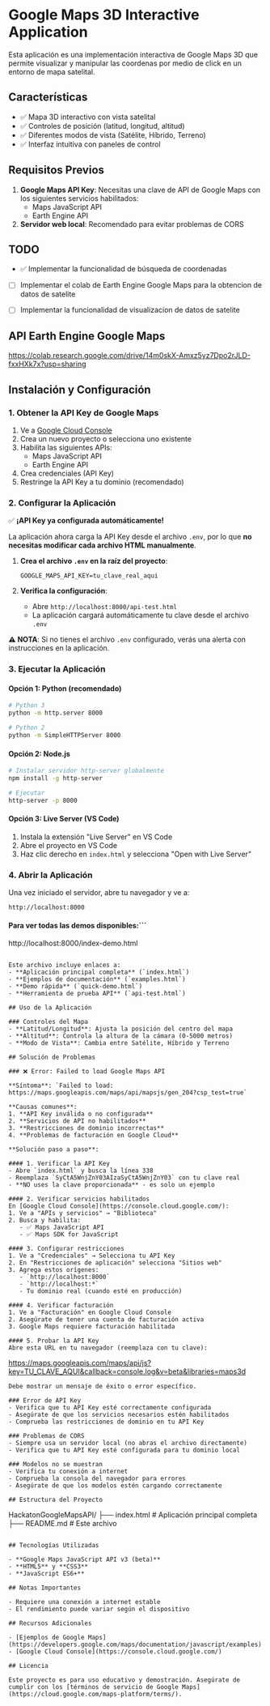 # Google Maps 3D Interactive Application

Esta aplicación es una implementación interactiva de Google Maps 3D que permite visualizar y manipular las coordenas por medio de click en un entorno de mapa satelital.

## Características

- ✅ Mapa 3D interactivo con vista satelital
- ✅ Controles de posición (latitud, longitud, altitud)
- ✅ Diferentes modos de vista (Satélite, Híbrido, Terreno)
- ✅ Interfaz intuitiva con paneles de control

## Requisitos Previos

1. **Google Maps API Key**: Necesitas una clave de API de Google Maps con los siguientes servicios habilitados:
   - Maps JavaScript API
   - Earth Engine API
2. **Servidor web local**: Recomendado para evitar problemas de CORS

## TODO

- ✅ Implementar la funcionalidad de búsqueda de coordenadas
- [ ] Implementar el colab de Earth Engine Google Maps para la obtencion de datos de satelite
- [ ] Implementar la funcionalidad de visualizacion de datos de satelite


## API Earth Engine Google Maps
https://colab.research.google.com/drive/14m0skX-Amxz5yz7Dpo2rJLD-fxxHXk7x?usp=sharing

## Instalación y Configuración

### 1. Obtener la API Key de Google Maps

1. Ve a [Google Cloud Console](https://console.cloud.google.com/)
2. Crea un nuevo proyecto o selecciona uno existente
3. Habilita las siguientes APIs:
   - Maps JavaScript API
   - Earth Engine API
4. Crea credenciales (API Key)
5. Restringe la API Key a tu dominio (recomendado)

### 2. Configurar la Aplicación

✅ **¡API Key ya configurada automáticamente!**

La aplicación ahora carga la API Key desde el archivo `.env`, por lo que **no necesitas modificar cada archivo HTML manualmente**.

1. **Crea el archivo `.env` en la raíz del proyecto**:
   ```
   GOOGLE_MAPS_API_KEY=tu_clave_real_aqui
   ```

2. **Verifica la configuración**:
   - Abre `http://localhost:8000/api-test.html`
   - La aplicación cargará automáticamente tu clave desde el archivo `.env`

**⚠️ NOTA**: Si no tienes el archivo `.env` configurado, verás una alerta con instrucciones en la aplicación.

### 3. Ejecutar la Aplicación

#### Opción 1: Python (recomendado)
```bash
# Python 3
python -m http.server 8000

# Python 2
python -m SimpleHTTPServer 8000
```

#### Opción 2: Node.js
```bash
# Instalar servidor http-server globalmente
npm install -g http-server

# Ejecutar
http-server -p 8000
```

#### Opción 3: Live Server (VS Code)
1. Instala la extensión "Live Server" en VS Code
2. Abre el proyecto en VS Code
3. Haz clic derecho en `index.html` y selecciona "Open with Live Server"

### 4. Abrir la Aplicación

Una vez iniciado el servidor, abre tu navegador y ve a:
```
http://localhost:8000
```

#### Para ver todas las demos disponibles:\```
http://localhost:8000/index-demo.html
```

Este archivo incluye enlaces a:
- **Aplicación principal completa** (`index.html`)
- **Ejemplos de documentación** (`examples.html`)
- **Demo rápida** (`quick-demo.html`)
- **Herramienta de prueba API** (`api-test.html`)

## Uso de la Aplicación

### Controles del Mapa
- **Latitud/Longitud**: Ajusta la posición del centro del mapa
- **Altitud**: Controla la altura de la cámara (0-5000 metros)
- **Modo de Vista**: Cambia entre Satélite, Híbrido y Terreno

## Solución de Problemas

### ❌ Error: Failed to load Google Maps API

**Síntoma**: `Failed to load: https://maps.googleapis.com/maps/api/mapsjs/gen_204?csp_test=true`

**Causas comunes**:
1. **API Key inválida o no configurada**
2. **Servicios de API no habilitados**
3. **Restricciones de dominio incorrectas**
4. **Problemas de facturación en Google Cloud**

**Solución paso a paso**:

#### 1. Verificar la API Key
- Abre `index.html` y busca la línea 338
- Reemplaza `SyCtA5WnjZnY03AIzaSyCtA5WnjZnY03` con tu clave real
- **NO uses la clave proporcionada** - es solo un ejemplo

#### 2. Verificar servicios habilitados
En [Google Cloud Console](https://console.cloud.google.com/):
1. Ve a "APIs y servicios" → "Biblioteca"
2. Busca y habilita:
   - ✅ Maps JavaScript API
   - ✅ Maps SDK for JavaScript

#### 3. Configurar restricciones
1. Ve a "Credenciales" → Selecciona tu API Key
2. En "Restricciones de aplicación" selecciona "Sitios web"
3. Agrega estos orígenes:
   - `http://localhost:8000`
   - `http://localhost:*`
   - Tu dominio real (cuando esté en producción)

#### 4. Verificar facturación
1. Ve a "Facturación" en Google Cloud Console
2. Asegúrate de tener una cuenta de facturación activa
3. Google Maps requiere facturación habilitada

#### 5. Probar la API Key
Abre esta URL en tu navegador (reemplaza con tu clave):
```
https://maps.googleapis.com/maps/api/js?key=TU_CLAVE_AQUI&callback=console.log&v=beta&libraries=maps3d
```
Debe mostrar un mensaje de éxito o error específico.

### Error de API Key
- Verifica que tu API Key esté correctamente configurada
- Asegúrate de que los servicios necesarios estén habilitados
- Comprueba las restricciones de dominio en tu API Key

### Problemas de CORS
- Siempre usa un servidor local (no abras el archivo directamente)
- Verifica que tu API Key esté configurada para tu dominio local

### Modelos no se muestran
- Verifica tu conexión a internet
- Comprueba la consola del navegador para errores
- Asegúrate de que los modelos estén cargando correctamente

## Estructura del Proyecto

```
HackatonGoogleMapsAPI/
├── index.html          # Aplicación principal completa
├── README.md           # Este archivo
```

## Tecnologías Utilizadas

- **Google Maps JavaScript API v3 (beta)**
- **HTML5** y **CSS3**
- **JavaScript ES6+**

## Notas Importantes

- Requiere una conexión a internet estable
- El rendimiento puede variar según el dispositivo

## Recursos Adicionales

- [Ejemplos de Google Maps](https://developers.google.com/maps/documentation/javascript/examples)
- [Google Cloud Console](https://console.cloud.google.com/)

## Licencia

Este proyecto es para uso educativo y demostración. Asegúrate de cumplir con los [términos de servicio de Google Maps](https://cloud.google.com/maps-platform/terms/).